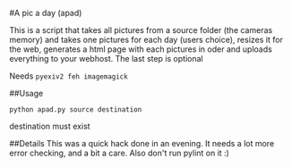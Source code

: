 #A pic a day (apad)

This is a script that takes all pictures from a source folder (the cameras
memory) and takes one pictures for each day (users choice), resizes it for the
web, generates a html page with each pictures in oder and uploads everything to
your webhost. The last step is optional

Needs ```pyexiv2 feh imagemagick```

##Usage

```
python apad.py source destination
```

destination must exist

##Details
This was a quick hack done in an evening. It needs a lot more error checking,
and a bit a care. Also don't run pylint on it :)
